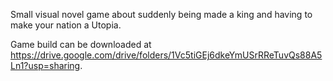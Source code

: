 Small visual novel game about suddenly being made a king and having to make your nation a Utopia. 

Game build can be downloaded at https://drive.google.com/drive/folders/1Vc5tiGEj6dkeYmUSrRReTuvQs88A5Ln1?usp=sharing. 
